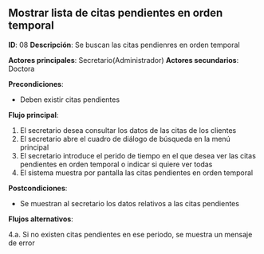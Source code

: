 ## Mostrar lista de citas pendientes en orden temporal

**ID**: 08
**Descripción**: Se buscan las citas pendienres en orden
temporal

**Actores principales**: Secretario(Administrador)
**Actores secundarios**: Doctora

**Precondiciones**:
* Deben existir citas pendientes

**Flujo principal**:
1. El secretario desea consultar los datos de las citas de los clientes
1. El secretario abre el cuadro de diálogo de búsqueda en la menú principal
1. El secretario introduce el perido de tiempo en el que desea ver las
citas pendientes en orden temporal o indicar si quiere ver todas
1. El sistema muestra por pantalla las citas pendientes en orden
temporal

**Postcondiciones**:

* Se muestran al secretario los datos relativos a las citas pendientes

**Flujos alternativos**:

4.a. Si no existen citas pendientes en ese periodo, se muestra un mensaje de error

